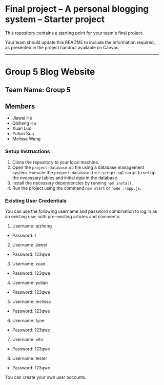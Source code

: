 Final project &ndash; A personal blogging system &ndash; Starter project
==========
This repository contains a starting point for your team's final project.

Your team should update this README to include the information required, as presented in the project handout available on Canvas.


---
# Group 5 Blog Website

## Team Name: Group 5

## Members
- Jiawei He
- Qizheng Hu
- Xuan Luo
- Yutian Sun
- Melissa Wang

### Setup Instructions
1. Clone the repository to your local machine.
2. Open the `project-database.db` file using a database management system. Execute the `project-database-init-script.sql` script to set up the necessary tables and initial data in the database.
3. Install the necessary dependencies by running `npm install`.
4. Run the project using the command `npm start` or `node .\app.js`.

### Existing User Credentials

You can use the following username and password combination to log in as an existing user with pre-existing articles and comments:

1. Username: qizheng
- Password: 1

2. Username: jiawei
- Password: 123qwe

3. Username: xuan
- Password: 123qwe

4. Username: yutian
- Password: 123qwe

5. Username: melissa
- Password: 123qwe

6. Username: tyne
- Password: 123qwe

7. Username: vita
- Password: 123qwe

8. Username: tester
- Password: 123qwe

You can create your own user accounts.


